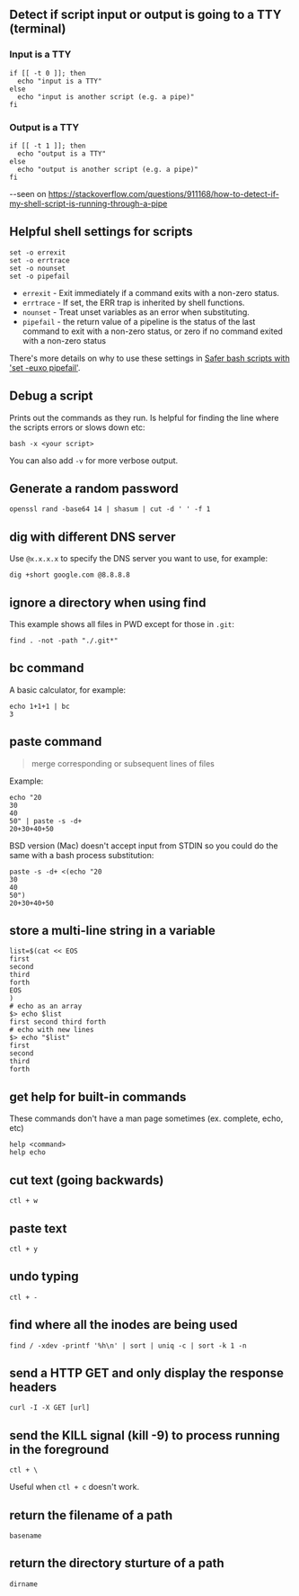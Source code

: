 ## Detect if script input or output is going to a TTY (terminal)

### Input is a TTY

```
if [[ -t 0 ]]; then
  echo "input is a TTY"
else
  echo "input is another script (e.g. a pipe)"
fi
```

### Output is a TTY

```
if [[ -t 1 ]]; then
  echo "output is a TTY"
else
  echo "output is another script (e.g. a pipe)"
fi
```

--seen on https://stackoverflow.com/questions/911168/how-to-detect-if-my-shell-script-is-running-through-a-pipe

## Helpful shell settings for scripts

```
set -o errexit
set -o errtrace
set -o nounset
set -o pipefail
```

* `errexit` - Exit immediately if a command exits with a non-zero status.
* `errtrace` - If set, the ERR trap is inherited by shell functions.
* `nounset` - Treat unset variables as an error when substituting.
* `pipefail` - the return value of a pipeline is the status of the last command to exit with a non-zero status, or zero if no command exited with a non-zero status

There's more details on why to use these settings in [Safer bash scripts with 'set -euxo pipefail'](https://vaneyckt.io/posts/safer_bash_scripts_with_set_euxo_pipefail/).

## Debug a script

Prints out the commands as they run. Is helpful for finding the line where the scripts errors or slows down etc:

```
bash -x <your script>
```

You can also add `-v` for more verbose output.

## Generate a random password

```
openssl rand -base64 14 | shasum | cut -d ' ' -f 1
```

## dig with different DNS server

Use `@x.x.x.x` to specify the DNS server you want to use, for example:

```
dig +short google.com @8.8.8.8
```

## ignore a directory when using find

This example shows all files in PWD except for those in `.git`:

```
find . -not -path "./.git*"
```

## bc command

A basic calculator, for example:

```
echo 1+1+1 | bc
3
```

## paste command

> merge corresponding or subsequent lines of files

Example:

```
echo "20
30
40
50" | paste -s -d+
20+30+40+50
```

BSD version (Mac) doesn't accept input from STDIN so you could do the same with a bash process substitution:

```
paste -s -d+ <(echo "20
30
40
50")
20+30+40+50
```

## store a multi-line string in a variable

```
list=$(cat << EOS
first
second
third
forth
EOS
)
# echo as an array
$> echo $list
first second third forth
# echo with new lines
$> echo "$list"
first
second
third
forth
```

## get help for built-in commands

These commands don't have a man page sometimes (ex. complete, echo, etc)

```
help <command>
help echo
```

## cut text (going backwards)

```
ctl + w
```

## paste text

```
ctl + y
```

## undo typing

```
ctl + -
```

## find where all the inodes are being used

```
find / -xdev -printf '%h\n' | sort | uniq -c | sort -k 1 -n
```

## send a HTTP GET and only display the response headers

```
curl -I -X GET [url]
```

## send the KILL signal (kill -9) to process running in the foreground

```
ctl + \
```

Useful when `ctl + c` doesn't work.

## return the filename of a path

```
basename
```

## return the directory sturture of a path

```
dirname
```
